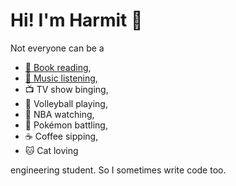 # Hi! I'm Harmit 🦀

Not everyone can be a 
- [📖 Book reading](https://www.goodreads.com/user/show/139369105-harmit),
- [🎵 Music listening](https://open.spotify.com/user/iwhdpjdgakbzlff41cqchpams),
- 📺 TV show binging,
- 🏐 Volleyball playing,
- 🏀 NBA watching,
- 👾 Pokémon battling,
- ☕️ Coffee sipping,
- 🐱 Cat loving

engineering student. So I sometimes write code too.
